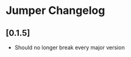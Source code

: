 <!-- Keep a Changelog guide -> https://keepachangelog.com -->

# Jumper Changelog

## [0.1.5]

- Should no longer break every major version
